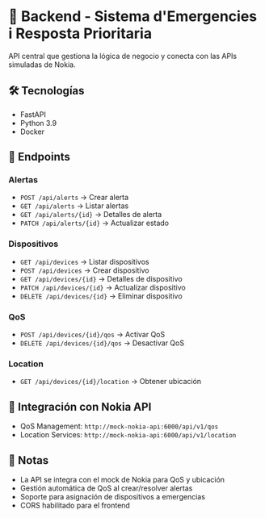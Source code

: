 # 🔧 Backend - Sistema d'Emergencies i Resposta Prioritaria
API central que gestiona la lógica de negocio y conecta con las APIs simuladas de Nokia.

## 🛠️ Tecnologías
- FastAPI
- Python 3.9
- Docker

## 📡 Endpoints

### Alertas
- `POST /api/alerts` → Crear alerta
- `GET /api/alerts` → Listar alertas
- `GET /api/alerts/{id}` → Detalles de alerta
- `PATCH /api/alerts/{id}` → Actualizar estado

### Dispositivos
- `GET /api/devices` → Listar dispositivos
- `POST /api/devices` → Crear dispositivo
- `GET /api/devices/{id}` → Detalles de dispositivo
- `PATCH /api/devices/{id}` → Actualizar dispositivo
- `DELETE /api/devices/{id}` → Eliminar dispositivo

### QoS
- `POST /api/devices/{id}/qos` → Activar QoS
- `DELETE /api/devices/{id}/qos` → Desactivar QoS

### Location
- `GET /api/devices/{id}/location` → Obtener ubicación

## 🔌 Integración con Nokia API
- QoS Management: `http://mock-nokia-api:6000/api/v1/qos`
- Location Services: `http://mock-nokia-api:6000/api/v1/location`

## 📝 Notas
- La API se integra con el mock de Nokia para QoS y ubicación
- Gestión automática de QoS al crear/resolver alertas
- Soporte para asignación de dispositivos a emergencias
- CORS habilitado para el frontend